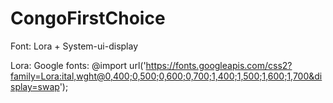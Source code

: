 # CongoFirstChoice

Font: Lora + System-ui-display

Lora: Google fonts: @import url('https://fonts.googleapis.com/css2?family=Lora:ital,wght@0,400;0,500;0,600;0,700;1,400;1,500;1,600;1,700&display=swap');
